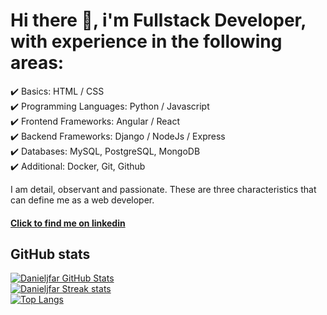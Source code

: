 # Hi there 👋, i'm Fullstack Developer, with experience in the following areas:

✔️ Basics: HTML / CSS</br> 
✔️ Programming Languages: Python / Javascript</br> 
✔️ Frontend Frameworks: Angular / React</br> 
✔️ Backend Frameworks: Django / NodeJs / Express</br> 
✔️ Databases: MySQL, PostgreSQL, MongoDB</br> 
✔️ Additional: Docker, Git, Github</br> 

I am detail, observant and passionate. These are three characteristics that can define me as a web developer.

#### [Click to find me on linkedin](https://www.linkedin.com/in/danjfar/)

## GitHub stats

[![Danieljfar GitHub Stats](https://github-readme-stats.vercel.app/api?username=danieljfar&include_all_commits=true&count_private=true&show_icons=true&theme=radical)](https://github.com/danieljfar)<br/>
[![Danieljfar Streak stats](https://github-readme-streak-stats.herokuapp.com/?user=danieljfar&theme=radical&hide_border=false)](https://github.com/danieljfar)<br/>
[![Top Langs](https://github-readme-stats.vercel.app/api/top-langs/?username=danieljfar&layout=compact&theme=radical)](https://github.com/danieljfar)
